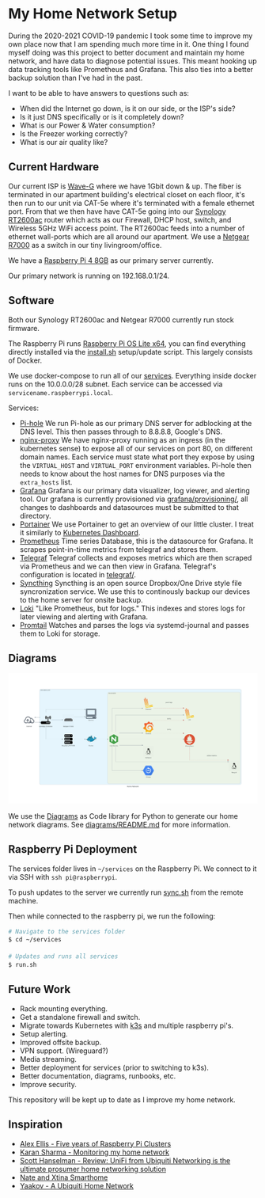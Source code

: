 # My Home Network Setup

During the 2020-2021 COVID-19 pandemic I took some time to improve my own place now that I am spending much more time in it. One thing I found myself doing was this project to better document and maintain my home network, and have data to diagnose potential issues. This meant hooking up data tracking tools like Prometheus and Grafana. This also ties into a better backup solution than I've had in the past.

I want to be able to have answers to questions such as:

- When did the Internet go down, is it on our side, or the ISP's side?
- Is it just DNS specifically or is it completely down?
- What is our Power & Water consumption?
- Is the Freezer working correctly?
- What is our air quality like?

## Current Hardware

Our current ISP is [Wave-G](https://waveg.wavebroadband.com) where we have 1Gbit down & up. The fiber is terminated in our apartment building's electrical closet on each floor, it's then run to our unit via CAT-5e where it's terminated with a female ethernet port. From that we then have have CAT-5e going into our [Synology RT2600ac](https://www.synology.com/en-us/products/RT2600ac) router which acts as our Firewall, DHCP host, switch, and Wireless 5GHz WiFi access point. The RT2600ac feeds into a number of ethernet wall-ports which are all around our apartment. We use a [Netgear R7000](https://www.netgear.com/home/products/networking/wifi-routers/R7000.aspx) as a switch in our tiny livingroom/office.

We have a [Raspberry Pi 4 8GB](https://www.raspberrypi.org/products/raspberry-pi-4-model-b) as our primary server currently.

Our primary network is running on 192.168.0.1/24.

## Software

Both our Synology RT2600ac and Netgear R7000 currently run stock firmware.

The Raspberry Pi runs [Raspberry Pi OS Lite x64](https://www.raspberrypi.org/software/operating-systems/), you can find everything directly installed via the [install.sh](./raspberry-pi/install.sh) setup/update script. This largely consists of Docker.

We use docker-compose to run all of our [services](./raspberry-pi/services/). Everything inside docker runs on the 10.0.0.0/28 subnet. Each service can be accessed via `servicename.raspberrypi.local`.

Services:

- [Pi-hole](https://pi-hole.net)
  We run Pi-hole as our primary DNS server for adblocking at the DNS level. This then passes through to 8.8.8.8, Google's DNS.
- [nginx-proxy](https://github.com/nginx-proxy/nginx-proxy)
  We have nginx-proxy running as an ingress (in the kubernetes sense) to expose all of our services on port 80, on different domain names. Each service must state what port they expose by using the `VIRTUAL_HOST` and `VIRTUAL_PORT` environment variables. Pi-hole then needs to know about the host names for DNS purposes via the `extra_hosts` list.
- [Grafana](https://grafana.com)
  Grafana is our primary data visualizer, log viewer, and alerting tool. Our grafana is currently provisioned via [grafana/provisioning/](./raspberry-pi/services/grafana/provisioning/), all changes to dashboards and datasources must be submitted to that directory.
- [Portainer](https://www.portainer.io)
  We use Portainer to get an overview of our little cluster. I treat it similarly to [Kubernetes Dashboard](https://kubernetes.io/docs/tasks/access-application-cluster/web-ui-dashboard/).
- [Prometheus](https://prometheus.io/)
  Time series Database, this is the datasource for Grafana. It scrapes point-in-time metrics from telegraf and stores them.
- [Telegraf](https://www.influxdata.com/time-series-platform/telegraf/)
  Telegraf collects and exposes metrics which are then scraped via Prometheus and we can then view in Grafana. Telegraf's configuration is located in [telegraf/](./raspberry-pi/services/telegraf/).
- [Syncthing](https://syncthing.net)
  Syncthing is an open source Dropbox/One Drive style file syncronization service. We use this to continously backup our devices to the home server for onsite backup.
- [Loki](https://grafana.com/oss/loki/)
  "Like Prometheus, but for logs." This indexes and stores logs for later viewing and alerting with Grafana.
- [Promtail](https://grafana.com/docs/loki/latest/clients/promtail/)
  Watches and parses the logs via systemd-journal and passes them to Loki for storage.

## Diagrams

![Home Network Diagram](./diagrams/output/home_network.png)

We use the [Diagrams](https://diagrams.mingrammer.com) as Code library for Python to generate our home network diagrams. See [diagrams/README.md](./diagrams/README.md) for more information.

## Raspberry Pi Deployment

The services folder lives in `~/services` on the Raspberry Pi. We connect to it via SSH with `ssh pi@raspberrypi`.

To push updates to the server we currently run [sync.sh](./raspberry-pi/sync.sh) from the remote machine.

Then while connected to the raspberry pi, we run the following:

```bash
# Navigate to the services folder
$ cd ~/services

# Updates and runs all services
$ run.sh
```

## Future Work

- Rack mounting everything.
- Get a standalone firewall and switch.
- Migrate towards Kubernetes with [k3s](https://k3s.io/) and multiple raspberry pi's.
- Setup alerting.
- Improved offsite backup.
- VPN support. (Wireguard?)
- Media streaming.
- Better deployment for services (prior to switching to k3s).
- Better documentation, diagrams, runbooks, etc.
- Improve security.

This repository will be kept up to date as I improve my home network.

## Inspiration

- [Alex Ellis - Five years of Raspberry Pi Clusters](https://alexellisuk.medium.com/five-years-of-raspberry-pi-clusters-77e56e547875)
- [Karan Sharma - Monitoring my home network](https://mrkaran.dev/posts/isp-monitoring/)
- [Scott Hanselman - Review: UniFi from Ubiquiti Networking is the ultimate prosumer home networking solution](https://www.hanselman.com/blog/review-unifi-from-ubiquiti-networking-is-the-ultimate-prosumer-home-networking-solution)
- [Nate and Xtina Smarthome](https://gitlab.com/nathang21/nate-and-xtina-home/-/tree/master)
- [Yaakov - A Ubiquiti Home Network](https://blog.yaakov.online/a-ubiquiti-home-network/)
